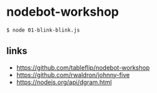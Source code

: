 # nodebot-workshop

```
$ node 01-blink-blink.js
```

## links
- https://github.com/tableflip/nodebot-workshop
- https://github.com/rwaldron/johnny-five
- https://nodejs.org/api/dgram.html
